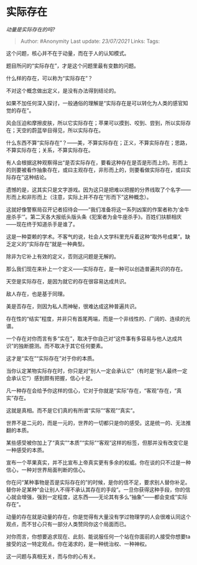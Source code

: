 # 实际存在
*动量是实际存在的吗?*

> Author: #Anonymity
> Last update: *23/07/2021*
> Links:
> Tags:

这个问题，核心并不在于动量，而在于人的认知模式。

题目所问的“实际存在”，才是这个问题里最有变数的问题。

什么样的存在，可以称为“实际存在”？

不对这个概念做出定义，是没有办法得到结论的。

如果不加任何深入探讨，一般通俗的理解是“实际存在是可以转化为人类的感官知觉的存在”。

风会压迫和摩擦皮肤，所以它实际存在；苹果可以摸到、咬到、尝到，所以实际存在；天空的蔚蓝举目得见，所以实际存在。

什么东西不算“实际存在”？——美，不算实际存在；正义，不算实际存在；思路，不算实际存在；关系，不算实际存在。

有人会根据这种观察得出“是否实际存在，要看这种存在是否是形而上的。形而上的则要被看作抽象存在，或曰主观存在，非形而上的，则要看做实际存在，或曰实际存在”这种结论。

遗憾的是，这其实只是文字游戏。因为这只是把难以把握的分界线取了个名字——形而上和非形而上（注意，实际上并不存在“形而下”这种概念）。

这就好像警察局召开记者招待会——“我们准备将这一系列凶案的作案者称为‘金牛座杀手’”。第二天各大报纸头版头条《犯案者为金牛座杀手》。百姓们扶额相庆——现在终于知道杀手是谁了。

这是一种耍赖的学术。不客气的说，社会人文学科里充斥着这种“取外号成果”。缺乏定义的“实际存在”就是一种典型。

除非为它补上有效的定义，否则这问题是无解的。

那么我们现在来补上一个定义——实际存在，是一种可以创造普遍共识的存在。

天空是实际存在，是因为就它的存在很容易达成共识。

敌人存在，也是基于同理。

美是否存在，则因为私人而神秘，很难达成这种普遍共识。

存在性的“结实”程度，并非只有首尾两端，而是一个非线性的、广阔的、连续的光谱。

一个存在对你而言有多“实在”，取决于你自己对“这件事有多容易与他人达成共识”的独断臆测。而不取决于其它任何要素。

这才是“实在”“实际存在”对于你的本质。

当你认定某物实际存在时，你只是对“别人一定会承认它”（有时是“别人最终一定会承认它”）感到颇有把握，信心十足。

凡一种存在会给予你这样的信心，它对于你就是“实际”存在，“客观”存在，“真实”存在。

这就是真相。而不是它们真的有所谓“实际”“客观”“真实”。

世界不是二元的，而是一元的，世界的一切都只是你的感受。这是统一的、无法推翻的本质。

某些感受被你加上了“真实”“本质”“实际”“客观”这样的标签，但那并没有改变它是一种感受的本质。

宣布一个苹果真实，并不比宣布上帝真实更有多余的权威。你在谈的只不过是一种信心，一种对世界局面判断的信心。

你在问“某种事物是否是实际存在的”的时候，是你的信不足，要求别人替你补足。替你补足某种“会让别人不得不承认其存在的手段”。一旦你获得这种手段，你的信心就会增强，强到一定程度，这东西——无论其有多么“抽象”——都会变成“实际存在”。

动量的存在就是动量的存在，你是觉得有大量没有学过物理学的人会很难认同这个观点，而不甘心只有一部分人类赞同你这个局面而已。

对你而言，你想要追求现在、此刻、能说服任何一个站在你面前的人接受你想要ta接受的这一特定观点。你在渴求的，是一种统治权、一种神权。

这一问题与真相无关，而与你的心有关。
